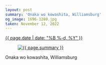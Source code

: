 ```yaml
---
layout: post
summary: 'Onaka wo kowashita, Williamsburg'
og_image: 1696-1280.jpg
taken: November 12, 2022
---
```


<div class="post">
 <time>
  <a href="/1696">
   {{ page.date | date: "%B %-d, %Y" }}
  </a>
 </time>
 <a href="/1696">
  <figure data-taken="11/12/2022">
   <img alt="{{ page.summary }}" sizes="(min-width: 700px) 50vw, calc(100vw - 2rem)" src="{{ site.assets_url }}/1696-640.jpg" srcset="{{ site.assets_url }}/1696-320.jpg 320w, {{ site.assets_url }}/1696-640.jpg 640w, {{ site.assets_url }}/1696-960.jpg 960w, {{ site.assets_url }}/1696-1280.jpg 1280w"/>
  </figure>
 </a>
 <span>
  Onaka wo kowashita, Williamsburg
 </span>
</div>
